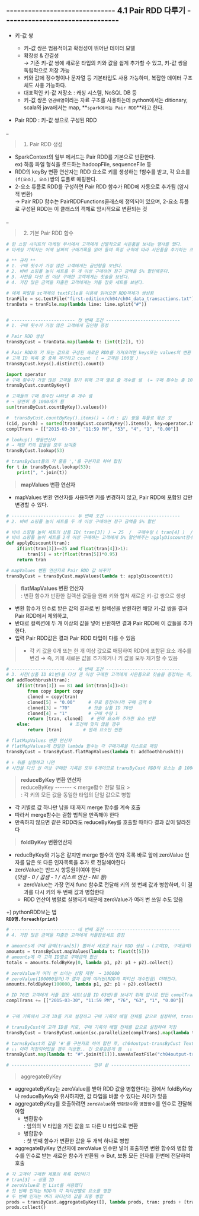 ##  ------------------------------ 4.1 Pair RDD 다루기 --------------------------------
* 키-값 쌍
  - 키-값 쌍은 범용적이고 확정성이 뛰어난 데이터 모델
  - 확장성 & 간결성   
  → 기존 키-값 쌍에 새로운 타입의 키와 값을 쉽게 추가할 수 있고, 키-값 쌍을 독립적으로 저장 가능
  - 키와 값에 정수형이나 문자열 등 기본타입도 사용 가능하며, 복잡한 데이터 구조체도 사용 가능하다.
  - 대표적인 키-값 저장소 : 캐싱 시스템, NoSQL DB 등 
  - 키-값 쌍은 `연관배열`이라는 자료 구조를 사용하는데  python에서는 ditionary, scala와 java에서는 map, **`spark에서는 Pair RDD`**라고 한다.

* Pair RDD 
: 키-값 쌍으로 구성된 RDD  

_   
> 1. Pair RDD 생성
- SparkContext의 일부 메서드는 Pair RDD를 기본으로 반환한다.   
ex) 하둡 파일 형식을 로드하는 hadoopFile, sequenceFile 등
- RDD의 keyBy 변환 연산자는 RDD 요소로 키를 생성하는 f함수를 받고, 각 요소를 `(f(요소), 요소)`쌍의 튜플로 매핑한다.
- 2-요소 튜플로 RDD를 구성하면 Pair RDD 함수가 RDD에 자동으로 추가됨 (암시적 변환)  
  → Pair RDD 함수는 PairRDDFunctions클래스에 정의되어 있으며, 2-요소 튜플로 구성된 RDD는 이 클래스의 객체로 암시적으로 변환되는 것   

_  
> 2. 기본 Pair RDD 함수  

```python 
# 한 쇼핑 사이트의 마케팅 부서에서 고객에게 선별적으로 사은품을 보내는 행사를 했다.   
# 마케팅 기획자는 어제 날짜의 구매기록을 읽어 들여 특정 규칙에 따라 사은품을 추가하는 프로그램을 개발해 달라고 요청했다.

# ** 규칙 ** 
# 1. 구매 횟수가 가장 많은 고객에게는 곰인형을 보낸다. 
# 2. 바비 쇼핑몰 놀이 세트를 두 개 이상 구매하면 청구 금액을 5% 할인해준다.  
# 3. 사전을 다섯 권 이상 구매한 고객에게는 칫솔을 보낸다.
# 4. 가장 많은 금액을 지출한 고객에게는 커플 잠옷 세트를 보낸다.  
```
```python
# 예제 파일을 sc객체의 textFile을 이용해 읽어오면 RDD객체가 생성됨
tranFile = sc.textFile("first-edition/ch04/ch04_data_transactions.txt") 
tranData = tranFile.map(lambda line: line.split("#"))


# ------------------------ 첫 번쨰 조건 ----------------------------
# 1. 구매 횟수가 가장 많은 고객에게 곰인형 증정

# Pair RDD 생성
transByCust = tranData.map(lambda t: (int(t[2]), t))

# Pair RDD의 키 또는 값으로 구성된 새로운 RDD를 가져오려면 keys또는 values의 변환 연산자를 사용
# 고객 ID 목록 중 중복 제거하고 count  ( → 고객은 100명 )
transByCust.keys().distinct().count()

import operator
# 구매 횟수가 가장 많은 고객을 찾기 위해 고객 별로 줄 개수를 셈  (→ 구매 횟수는 총 1000개)
transByCust.countByKey()

# 고객들의 구매 횟수만 나타낸 후 개수 셈 
# → 당연히 총 1000개가 됨
sum(transByCust.countByKey().values())

#  transByCust.countByKey().items() → (키 : 값) 쌍을 튜플로 묶은 것
(cid, purch) = sorted(transByCust.countByKey().items(), key=operator.itemgetter(1))[-1]
complTrans = [["2015-03-30", "11:59 PM", "53", "4", "1", "0.00"]]

# lookup() 행동연산자 
# → 해당 키의 값들을 모두 보여줌
transByCust.lookup(53)

# transByCust들의 각 줄을 ','를 구분자로 하여 합침
for t in transByCust.lookup(53):
    print(", ".join(t))
```
> **mapValues 변환 연산자**
* mapValues 변환 연산자를 사용하면 키를 변경하지 않고, Pair RDD에 포함된 값만 변경할 수 있다.

```python
# ------------------------ 두 번째 조건 ----------------------------
# 2. 바비 쇼핑몰 놀이 세트를 두 개 이상 구매하면 청구 금액을 5% 할인

# 바비 쇼핑몰 놀이 세트의 상품 ID( tran[3]) ) → 25  /  구매수량 ( tran[4] )  /  구매금액 ( tran[5] )
# 바비 쇼핑몰 놀이 세트를 2개 이상 구매하는 고객에게 5% 할인해주는 applyDiscount함수 생성
def applyDiscount(tran):
    if(int(tran[3])==25 and float(tran[4])>1):
        tran[5] = str(float(tran[5])*0.95)
    return tran

# mapValues 변환 연산자로 Pair RDD 값 바꾸기
transByCust = transByCust.mapValues(lambda t: applyDiscount(t))
```
> **flatMapValues 변환 연산자**  
: 변환 함수가 반환한 컬렉션 값들을 원래 키와 합쳐 새로운 키-값 쌍으로 생성  
- 변환 함수가 인수로 받은 값의 결과로 빈 컬렉션을 반환하면 해당 키-값 쌍을 결과 Pair RDD에서 제외하고, 
- 반대로 컬렉션에 두 개 이상의 값을 넣어 반환하면 결과 Pair RDD에 이 값들을 추가한다. 
- 입력 Pair RDD값은 결과 Pair RDD 타입이 다를 수 있음
>
>- 각 키 값을 0개 또는 한 개 이상 값으로 매핑하여 RDD에 포함된 요소 개수를 변경
  →  즉, 키에 새로운 값을 추가하거나 키 값을 모두 제거할 수 있음

```python
# ------------------------ 세 번째 조건 ----------------------------
# 3. 사전(상품 ID 81번)을 다섯 권 이상 구매한 고객에게 사은품으로 칫솔을 증정하는 즉, 구매 기록 추가하는 함수 생성
def addToothbrush(tran):
    if(int(tran[3]) == 81 and int(tran[4])>4):
        from copy import copy
        cloned = copy(tran)
        cloned[5] = "0.00"     # 무료 증정이니까 구매 금액 0
        cloned[3] = "70"       # 칫솔 상품 ID 70번 
        cloned[4] = "1"        # 구매 수량 1
        return [tran, cloned]   # 원래 요소와 추가한 요소 반환
    else:               # 조건에 맞지 않을 경우
        return [tran]        # 원래 요소만 반환

# flatMapValues 변환 연산자
# flatMapValues에 전달한 lambda 함수는 각 구매기록을 리스트로 매핑
transByCust = transByCust.flatMapValues(lambda t: addToothbrush(t))

# ↑ 위를 실행하고 나면 
# 사전을 다섯 권 이상 구매한 기록은 모두 6개이므로 transByCust RDD의 요소는 총 1006개가 되어야함. 
```
> **reduceByKey 변환 연산자**   
reduceByKey ------- < merge함수 전달 필요 >   
: 각 키의 모든 값을 동일한 타입의 단일 값으로 병합
- 각 키별로 값 하나만 남을 때 까지 merge 함수를 계속 호출
- 따라서 merge함수는 결합 법칙을 만족해야 한다 
- 만족하지 않으면 같은 RDD라도 reduceByKey를 호출할 때마다 결과 값이 달라진다

> **foldByKey 변환연산자** 
- reducByKey와 기능은 같지만 merge 함수의 인자 목록 바로 앞에 zeroValue 인자를 담은 또 다른 인자목록을 추가 로 전달해야한다 
- zeroValue는 반드시 항등원이여야 한다   
  (*덧셈 - 0 / 곱셈 - 1 / 리스트 연산 - Nil 등)*
  - zeroValue는 가장 먼저 func 함수로 전달해 키의 첫 번째 값과 병합하며, 이 결과를 다시 키의 두 번째 값과 병합한다
  - RDD 연산이 병렬로 실행되기 때문에 zeroValue가 여러 번 쓰일 수도 있음

+) pythonRDD보는 법   
**`RDD명.foreach(print)`**

```python
# ------------------------ 네 번째 조건 ----------------------------
# 4. 가장 많은 금액을 지출한 고객에게 커플잠옷세트 증정

# amounts에 구매 금액(tran[5]) 뽑아서 새로운 Pair RDD 생성 → (고객ID, 구매금액)
amounts = transByCust.mapValues(lambda t: float(t[5]))
# amounts에 각 고객 ID별로 구매금액 합산
totals = amounts.foldByKey(0, lambda p1, p2: p1 + p2).collect()

# zeroValue가 여러 번 쓰이는 상황 재현  → 100000
# zeroValue(100000달러)가 결과 값에 여러번(RDD의 파티션 개수만큼) 더해진다.
amounts.foldByKey(100000, lambda p1, p2: p1 + p2).collect()

# ID 76번 고객에게 커플 잠옷 세트(상품 ID 63번)를 보내기 위해 암시로 만든 complTrans 배열에 구매기록 추가
complTrans += [["2015-03-30", "11:59 PM", "76", "63", "1", "0.00"]]


# 구매 기록에서 고객 ID를 키로 설정하고 구매 기록의 배열 전체를 값으로 설정하여, transByCust RDD에 추가한 후 결과를 새로운 파일에 저장해야함

# transByCust에 고객 ID를 키로, 구매 기록의 배열 전체를 값으로 설정하여 저장
transByCust = transByCust.union(sc.parallelize(complTrans).map(lambda t: (int(t[2]), t)))

# tarnsByCust의 값을 '#'를 구분자로 하여 합친 후, ch04output-transByCust TextFile로 저장
# ↓↓ 이미 저장되어있을 경우 이상한.. 긴 오류같은게 뜸  ↓↓
transByCust.map(lambda t: "#".join(t[1])).saveAsTextFile("ch04output-transByCust")

# ------------------------------ 업무 끝 ------------------------------
```
> aggregateByKey 
- aggregateByKey는 zeroValue를 받아 RDD 값을 병합한다는 점에서 foldByKey나 reduceByKey와 유사하지만, 값 타입을 바꿀 수 있다는 차이가 있음
- aggregateByKey를 호출하려면 `zeroValue`와 `변환함수`와 `병합함수`를 인수로 전달해야함
  - 변환함수   
    : 임의의 V 타입을 가진 값을 또 다른 U 타입으로 변환 
  - 병합함수   
    : 첫 번째 함수가 변환한 값을 두 개씩 하나로 병합
- aggregateByKey 연산자에 zeroValue 인수만 넣어 호출하면 변환 함수와 병합 함수를 인수로 받는 새로운 함수가 반환됨 → But, 보통 모든 인자를 한번에 전달하여 호출 


```python
# 각 고객이 구매한 제품의 목록 확인하기
# tran[3] → 상품 ID 
# zeroValue로 빈 List를 사용했다
# 첫 번째 인자는 RDD의 각 파티션별로 요소를 병합
# 두 번쨰 인자는 여러 파티션의 값을 최종 병합
prods = transByCust.aggregateByKey([], lambda prods, tran: prods + [tran[3]], lambda prods1, prods2: prods1 + prods2)
prods.collect()
```


